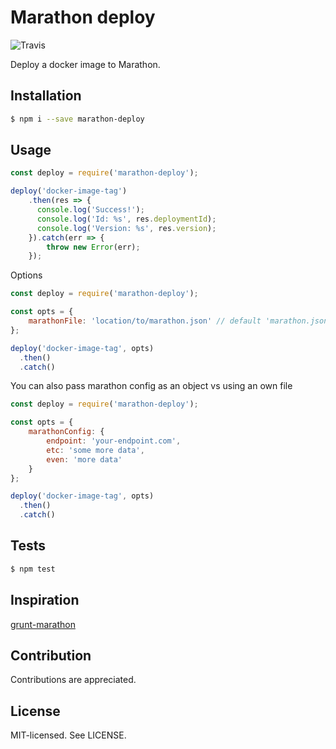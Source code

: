 Marathon deploy
======
![Travis](https://travis-ci.org/bjarneo/marathon-deploy.svg?branch=master)

Deploy a docker image to Marathon.

Installation
------
```bash
$ npm i --save marathon-deploy
```

Usage
------
```js
const deploy = require('marathon-deploy');

deploy('docker-image-tag')
    .then(res => {
      console.log('Success!');
      console.log('Id: %s', res.deploymentId);
      console.log('Version: %s', res.version);
    }).catch(err => {
        throw new Error(err);
    });
```

Options
```js
const deploy = require('marathon-deploy');

const opts = {
    marathonFile: 'location/to/marathon.json' // default 'marathon.json'
};

deploy('docker-image-tag', opts)
  .then()
  .catch()
```

You can also pass marathon config as an object vs using an own file
```js
const deploy = require('marathon-deploy');

const opts = {
    marathonConfig: {
        endpoint: 'your-endpoint.com',
        etc: 'some more data',
        even: 'more data'
    }
};

deploy('docker-image-tag', opts)
  .then()
  .catch()
```

Tests
------
```bash
$ npm test
```

Inspiration
------
[grunt-marathon](https://github.com/olesku/grunt-marathon/)

Contribution
------
Contributions are appreciated.

License
------
MIT-licensed. See LICENSE.
